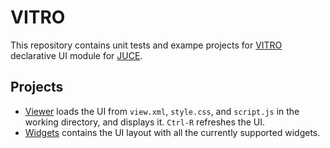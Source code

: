 # VITRO
This repository contains unit tests and exampe projects for [VITRO](https://github.com/Archie3d/VITRO) declarative UI module for [JUCE](https://github.com/juce-framework/JUCE).

## Projects
- [Viewer](https://github.com/Archie3d/VITRO-test/tree/master/viewer) loads the UI from `view.xml`, `style.css`, and `script.js` in the working directory, and displays it. `Ctrl-R` refreshes the UI.
- [Widgets](https://github.com/Archie3d/VITRO-test/tree/master/examples/widgets) contains the UI layout with all the currently supported widgets.